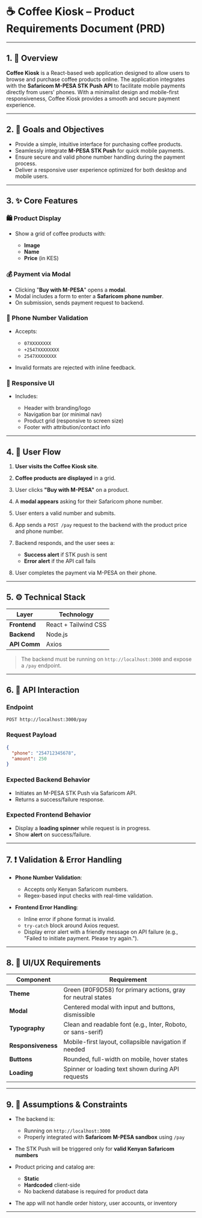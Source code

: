 # ☕ **Coffee Kiosk** – Product Requirements Document (PRD)

---

## 1. 📌 Overview

**Coffee Kiosk** is a React-based web application designed to allow users to browse and purchase coffee products online. The application integrates with the **Safaricom M-PESA STK Push API** to facilitate mobile payments directly from users' phones. With a minimalist design and mobile-first responsiveness, Coffee Kiosk provides a smooth and secure payment experience.

---

## 2. 🎯 Goals and Objectives

* Provide a simple, intuitive interface for purchasing coffee products.
* Seamlessly integrate **M-PESA STK Push** for quick mobile payments.
* Ensure secure and valid phone number handling during the payment process.
* Deliver a responsive user experience optimized for both desktop and mobile users.

---

## 3. ✨ Core Features

### 🛍️ Product Display

* Show a grid of coffee products with:

  * **Image**
  * **Name**
  * **Price** (in KES)

### 💰 Payment via Modal

* Clicking "**Buy with M-PESA**" opens a **modal**.
* Modal includes a form to enter a **Safaricom phone number**.
* On submission, sends payment request to backend.

### 🔐 Phone Number Validation

* Accepts:

  * `07XXXXXXXX`
  * `+2547XXXXXXXX`
  * `2547XXXXXXXX`
* Invalid formats are rejected with inline feedback.

### 📱 Responsive UI

* Includes:

  * Header with branding/logo
  * Navigation bar (or minimal nav)
  * Product grid (responsive to screen size)
  * Footer with attribution/contact info

---

## 4. 🔄 User Flow

1. **User visits the Coffee Kiosk site**.
2. **Coffee products are displayed** in a grid.
3. User clicks **"Buy with M-PESA"** on a product.
4. A **modal appears** asking for their Safaricom phone number.
5. User enters a valid number and submits.
6. App sends a `POST /pay` request to the backend with the product price and phone number.
7. Backend responds, and the user sees a:

   * **Success alert** if STK push is sent
   * **Error alert** if the API call fails
8. User completes the payment via M-PESA on their phone.

---

## 5. ⚙️ Technical Stack

| Layer        | Technology           |
| ------------ | -------------------- |
| **Frontend** | React + Tailwind CSS |
| **Backend**  | Node.js              |
| **API Comm** | Axios                |

> The backend must be running on `http://localhost:3000` and expose a `/pay` endpoint.

---

## 6. 🔌 API Interaction

### Endpoint

```
POST http://localhost:3000/pay
```

### Request Payload

```json
{
  "phone": "254712345678",
  "amount": 250
}
```

### Expected Backend Behavior

* Initiates an M-PESA STK Push via Safaricom API.
* Returns a success/failure response.

### Expected Frontend Behavior

* Display a **loading spinner** while request is in progress.
* Show **alert** on success/failure.

---

## 7. ❗ Validation & Error Handling

* **Phone Number Validation**:

  * Accepts only Kenyan Safaricom numbers.
  * Regex-based input checks with real-time validation.
* **Frontend Error Handling**:

  * Inline error if phone format is invalid.
  * `try-catch` block around Axios request.
  * Display error alert with a friendly message on API failure (e.g., "Failed to initiate payment. Please try again.").

---

## 8. 🎨 UI/UX Requirements

| Component          | Requirement                                                  |
| ------------------ | ------------------------------------------------------------ |
| **Theme**          | Green (#0F9D58) for primary actions, gray for neutral states |
| **Modal**          | Centered modal with input and buttons, dismissible           |
| **Typography**     | Clean and readable font (e.g., Inter, Roboto, or sans-serif) |
| **Responsiveness** | Mobile-first layout, collapsible navigation if needed        |
| **Buttons**        | Rounded, full-width on mobile, hover states                  |
| **Loading**        | Spinner or loading text shown during API requests            |

---

## 9. 📌 Assumptions & Constraints

* The backend is:

  * Running on `http://localhost:3000`
  * Properly integrated with **Safaricom M-PESA sandbox** using `/pay`
* The STK Push will be triggered only for **valid Kenyan Safaricom numbers**
* Product pricing and catalog are:

  * **Static**
  * **Hardcoded** client-side
  * No backend database is required for product data
* The app will not handle order history, user accounts, or inventory

---
